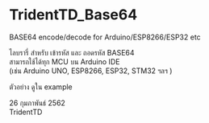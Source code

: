 # TridentTD_Base64
BASE64 encode/decode for Arduino/ESP8266/ESP32 etc

ไลบรารี่ สำหรับ เข้ารหัส และ ถอดรหัส BASE64  
สามารถใช้ได้ทุก MCU บน Arduino IDE  
(เช่น Arduino UNO, ESP8266, ESP32, STM32 ฯลฯ )  

ตัวอย่าง ดูใน example  

26 กุมภาพันธ์ 2562  
TridentTD  
